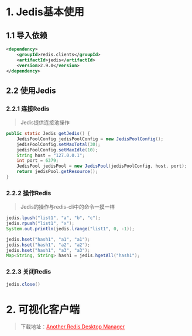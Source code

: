 # 1. Jedis基本使用

## 1.1 导入依赖

```xml
<dependency>
    <groupId>redis.clients</groupId>
    <artifactId>jedis</artifactId>
    <version>2.9.0</version>
</dependency>
```

## 2.2 使用Jedis

### 2.2.1 连接Redis

> Jedis提供连接池操作

```java
public static Jedis getJedis() {
    JedisPoolConfig jedisPoolConfig = new JedisPoolConfig();
    jedisPoolConfig.setMaxTotal(30);
    jedisPoolConfig.setMaxIdle(10);
    String host = "127.0.0.1";
    int port = 6379;
    JedisPool jedisPool = new JedisPool(jedisPoolConfig, host, port);
    return jedisPool.getResource();
}
```

### 2.2.2 操作Redis

> Jedis的操作与redis-cli中的命令一摸一样

```java
jedis.lpush("list1", "a", "b", "c");
jedis.rpush("list1", "x");
System.out.println(jedis.lrange("list1", 0, -1));

jedis.hset("hash1", "a1", "a1");
jedis.hset("hash1", "a2", "a2");
jedis.hset("hash1", "a3", "a3");
Map<String, String> hash1 = jedis.hgetAll("hash1");
```

### 2.2.3 关闭Redis

```java
jedis.close()
```

# 2. 可视化客户端

> 下载地址：<a href="https://gitee.com/qishibo/AnotherRedisDesktopManager/releases" style="color: red;" target="_blank">Another Redis Desktop Manager</a>


